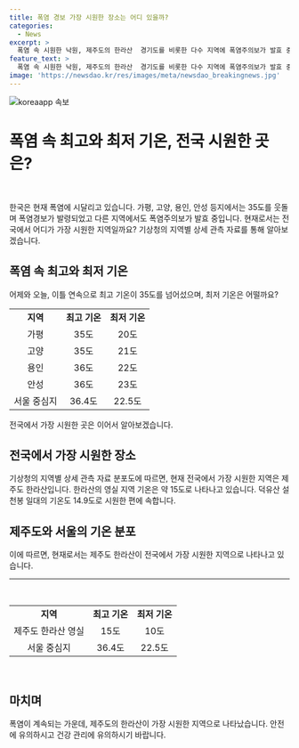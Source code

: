 ```yaml
---
title: 폭염 경보 가장 시원한 장소는 어디 있을까?
categories:
  - News
excerpt: >
  폭염 속 시원한 낙원, 제주도의 한라산  경기도를 비롯한 다수 지역에 폭염주의보가 발효 중이지만, 현재(6/20 15:00) 전국에서 가장 시원한 곳은 제주도 한라산이다. 제주도 영실 지역은 15도, 덕유산 설천봉 일대는 14.9도로 시원한 곳으로 확인됐다. 반면 서울은 36.4도로 가장 더운 지역으로 나타났다. 기상청의 지역별상세관측자료 분포도를 통해 확인된 결과로, 폭염 속에서 제주도가 시원한 낙원으로 떠올랐다.
feature_text: >
  폭염 속 시원한 낙원, 제주도의 한라산  경기도를 비롯한 다수 지역에 폭염주의보가 발효 중이지만, 현재(6/20 15:00) 전국에서 가장 시원한 곳은 제주도 한라산이다. 제주도 영실 지역은 15도, 덕유산 설천봉 일대는 14.9도로 시원한 곳으로 확인됐다. 반면 서울은 36.4도로 가장 더운 지역으로 나타났다. 기상청의 지역별상세관측자료 분포도를 통해 확인된 결과로, 폭염 속에서 제주도가 시원한 낙원으로 떠올랐다.
image: 'https://newsdao.kr/res/images/meta/newsdao_breakingnews.jpg'
---
```


<p><img src="https://newsdao.kr/res/images/meta/newsdao_breakingnews.jpg" alt="koreaapp 속보" /></p>

<h1>폭염 속 최고와 최저 기온, 전국 시원한 곳은?</h1>

<p data-ke-size="size16">&nbsp;</p>

<p>한국은 현재 폭염에 시달리고 있습니다. 가평, 고양, 용인, 안성 등지에서는 35도를 웃돌며 폭염경보가 발령되었고 다른 지역에서도 폭염주의보가 발효 중입니다. 현재로서는 전국에서 어디가 가장 시원한 지역일까요? 기상청의 지역별 상세 관측 자료를 통해 알아보겠습니다.</p></p>

<h2>폭염 속 최고와 최저 기온</h2>

<p data-ke-size="size16">어제와 오늘, 이틀 연속으로 최고 기온이 35도를 넘어섰으며, 최저 기온은 어떨까요?</p>

<table style="width: 100%;">
<tbody>
<tr>
<td style="text-align: center; height: 17px;"><b>지역</b></td>
<td style="text-align: center; height: 17px;"><b>최고 기온</b></td>
<td style="text-align: center; height: 17px;"><b>최저 기온</b></td>
</tr>
<tr>
<td style="text-align: center; height: 17px;">가평</td>
<td style="text-align: center; height: 17px;">35도</td>
<td style="text-align: center; height: 17px;">20도</td>
</tr>
<tr>
<td style="text-align: center; height: 17px;">고양</td>
<td style="text-align: center; height: 17px;">35도</td>
<td style="text-align: center; height: 17px;">21도</td>
</tr>
<tr>
<td style="text-align: center; height: 17px;">용인</td>
<td style="text-align: center; height: 17px;">36도</td>
<td style="text-align: center; height: 17px;">22도</td>
</tr>
<tr>
<td style="text-align: center; height: 17px;">안성</td>
<td style="text-align: center; height: 17px;">36도</td>
<td style="text-align: center; height: 17px;">23도</td>
</tr>
<tr>
<td style="text-align: center; height: 17px;">서울 중심지</td>
<td style="text-align: center; height: 17px;">36.4도</td>
<td style="text-align: center; height: 17px;">22.5도</td>
</tr>
</tbody>
</table>

<p data-ke-size="size16">전국에서 가장 시원한 곳은 이어서 알아보겠습니다.</p>

<h2>전국에서 가장 시원한 장소</h2>

<p data-ke-size="size16">기상청의 지역별 상세 관측 자료 분포도에 따르면, 현재 전국에서 가장 시원한 지역은 제주도 한라산입니다. 한라산의 영실 지역 기온은 약 15도로 나타나고 있습니다. 덕유산 설천봉 일대의 기온도 14.9도로 시원한 편에 속합니다.</p>

<h2>제주도와 서울의 기온 분포</h2>

<p data-ke-size="size16">이에 따르면, 현재로서는 제주도 한라산이 전국에서 가장 시원한 지역으로 나타나고 있습니다.</p>

<hr>

<p data-ke-size="size16">&nbsp;</p>

<table style="width: 100%;">
<tbody>
<tr>
<td style="text-align: center; height: 17px;"><b>지역</b></td>
<td style="text-align: center; height: 17px;"><b>최고 기온</b></td>
<td style="text-align: center; height: 17px;"><b>최저 기온</b></td>
</tr>
<tr>
<td style="text-align: center; height: 17px;">제주도 한라산 영실</td>
<td style="text-align: center; height: 17px;">15도</td>
<td style="text-align: center; height: 17px;">10도</td>
</tr>
<tr>
<td style="text-align: center; height: 17px;">서울 중심지</td>
<td style="text-align: center; height: 17px;">36.4도</td>
<td style="text-align: center; height: 17px;">22.5도</td>
</tr>
</tbody>
</table>

<p data-ke-size="size16">&nbsp;</p>

<h2>마치며</h2>

<p data-ke-size="size16">폭염이 계속되는 가운데, 제주도의 한라산이 가장 시원한 지역으로 나타났습니다. 안전에 유의하시고 건강 관리에 유의하시기 바랍니다.</p>

